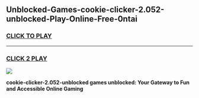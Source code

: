 
## Unblocked-Games-cookie-clicker-2.052-unblocked-Play-Online-Free-0ntai
<h3>
<a href="https://premium76.site?title=cookie-clicker-2.052-unblocked&ref=26A">CLICK TO PLAY</a></h3>
<hr>

<h3>
<a href="https://premium76.site?title=cookie-clicker-2.052-unblocked&ref=26A">CLICK 2 PLAY</a>
  
</h3>

<a href="https://premium76.site?title=cookie-clicker-2.052-unblocked&ref=26A"><img src="https://clearcache.store/games.png"></a>


**cookie-clicker-2.052-unblocked games unblocked: Your Gateway to Fun and Accessible Online Gaming**
